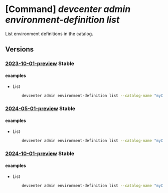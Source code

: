 # [Command] _devcenter admin environment-definition list_

List environment definitions in the catalog.

## Versions

### [2023-10-01-preview](/Resources/mgmt-plane/L3N1YnNjcmlwdGlvbnMve30vcmVzb3VyY2Vncm91cHMve30vcHJvdmlkZXJzL21pY3Jvc29mdC5kZXZjZW50ZXIvZGV2Y2VudGVycy97fS9jYXRhbG9ncy97fS9lbnZpcm9ubWVudGRlZmluaXRpb25z/2023-10-01-preview.xml) **Stable**

<!-- mgmt-plane /subscriptions/{}/resourcegroups/{}/providers/microsoft.devcenter/devcenters/{}/catalogs/{}/environmentdefinitions 2023-10-01-preview -->

#### examples

- List
    ```bash
        devcenter admin environment-definition list --catalog-name "myCatalog" --dev-center "Contoso" --resource-group "rg1"
    ```

### [2024-05-01-preview](/Resources/mgmt-plane/L3N1YnNjcmlwdGlvbnMve30vcmVzb3VyY2Vncm91cHMve30vcHJvdmlkZXJzL21pY3Jvc29mdC5kZXZjZW50ZXIvZGV2Y2VudGVycy97fS9jYXRhbG9ncy97fS9lbnZpcm9ubWVudGRlZmluaXRpb25z/2024-05-01-preview.xml) **Stable**

<!-- mgmt-plane /subscriptions/{}/resourcegroups/{}/providers/microsoft.devcenter/devcenters/{}/catalogs/{}/environmentdefinitions 2024-05-01-preview -->

#### examples

- List
    ```bash
        devcenter admin environment-definition list --catalog-name "myCatalog" --dev-center "Contoso" --resource-group "rg1"
    ```

### [2024-10-01-preview](/Resources/mgmt-plane/L3N1YnNjcmlwdGlvbnMve30vcmVzb3VyY2Vncm91cHMve30vcHJvdmlkZXJzL21pY3Jvc29mdC5kZXZjZW50ZXIvZGV2Y2VudGVycy97fS9jYXRhbG9ncy97fS9lbnZpcm9ubWVudGRlZmluaXRpb25z/2024-10-01-preview.xml) **Stable**

<!-- mgmt-plane /subscriptions/{}/resourcegroups/{}/providers/microsoft.devcenter/devcenters/{}/catalogs/{}/environmentdefinitions 2024-10-01-preview -->

#### examples

- List
    ```bash
        devcenter admin environment-definition list --catalog-name "myCatalog" --dev-center "Contoso" --resource-group "rg1"
    ```
